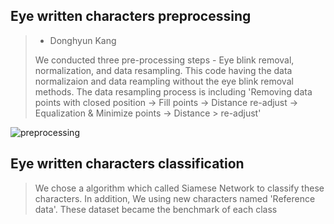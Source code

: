 ## Eye written characters preprocessing

[paper link]: https://www.mdpi.com/2079-9292/10/23/3009 "paper link"

> - Donghyun Kang
> 
> We conducted three pre-processing steps - Eye blink removal, normalization, and data resampling.
> This code having the data normalizaion and data reampling without the eye blink removal methods.
> The data resampling process is including 'Removing data points with closed position -> Fill points -> Distance re-adjust -> Equalization & Minimize points -> Distance > re-adjust'

![preprocessing](https://user-images.githubusercontent.com/48580174/137443414-b34f5afb-d677-44f3-b6da-d8a98243805a.png)


## Eye written characters classification

> We chose a algorithm which called Siamese Network to classify these characters.
> In addition, We using new characters named 'Reference data'. These dataset became the benchmark of each class
